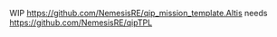 WIP
https://github.com/NemesisRE/qip_mission_template.Altis
needs
https://github.com/NemesisRE/qipTPL
